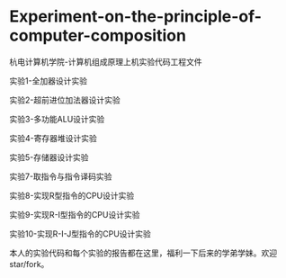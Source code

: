 # Experiment-on-the-principle-of-computer-composition
杭电计算机学院-计算机组成原理上机实验代码工程文件  

  实验1-全加器设计实验  
  
  实验2-超前进位加法器设计实验  
  
  实验3-多功能ALU设计实验  
  
  实验4-寄存器堆设计实验  
  
  实验5-存储器设计实验  
  
  实验7-取指令与指令译码实验  
  
  实验8-实现R型指令的CPU设计实验  
  
  实验9-实现R-I型指令的CPU设计实验  
  
  实验10-实现R-I-J型指令的CPU设计实验
  
本人的实验代码和每个实验的报告都在这里，福利一下后来的学弟学妹。欢迎star/fork。
